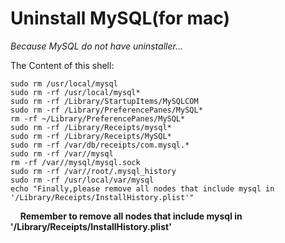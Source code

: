 # Uninstall MySQL(for mac)

*Because MySQL do not have uninstaller...*

The Content of this shell:

    sudo rm /usr/local/mysql  
    sudo rm -rf /usr/local/mysql*  
    sudo rm -rf /Library/StartupItems/MySQLCOM  
    sudo rm -rf /Library/PreferencePanes/MySQL*  
    rm -rf ~/Library/PreferencePanes/MySQL*  
    sudo rm -rf /Library/Receipts/mysql*  
    sudo rm -rf /Library/Receipts/MySQL*  
    sudo rm -rf /var/db/receipts/com.mysql.*  
    sudo rm -rf /var//mysql  
    rm -rf /var//mysql/mysql.sock  
    sudo rm -rf /var//root/.mysql_history 
    sudo rm -rf /usr/local/var/mysql  
    echo "Finally,please remove all nodes that include mysql in '/Library/Receipts/InstallHistory.plist'"  
    
**Remember to remove all nodes that include mysql in '/Library/Receipts/InstallHistory.plist'**
